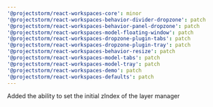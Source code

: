 ```yaml
---
'@projectstorm/react-workspaces-core': minor
'@projectstorm/react-workspaces-behavior-divider-dropzone': patch
'@projectstorm/react-workspaces-behavior-panel-dropzone': patch
'@projectstorm/react-workspaces-model-floating-window': patch
'@projectstorm/react-workspaces-dropzone-plugin-tabs': patch
'@projectstorm/react-workspaces-dropzone-plugin-tray': patch
'@projectstorm/react-workspaces-behavior-resize': patch
'@projectstorm/react-workspaces-model-tabs': patch
'@projectstorm/react-workspaces-model-tray': patch
'@projectstorm/react-workspaces-demo': patch
'@projectstorm/react-workspaces-defaults': patch
---
```


Added the ability to set the initial zIndex of the layer manager

